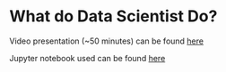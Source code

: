 # What do Data Scientist Do?
  
Video presentation (~50 minutes) can be found [here](https://youtu.be/BIVMerhF4EQ)
  
Jupyter notebook used can be found [here](./workflow.ipynb)
